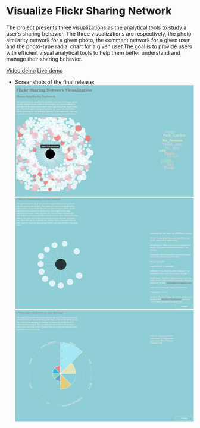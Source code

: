 # Visualize Flickr Sharing Network
The project presents three visualizations as the analytical tools to study a user’s sharing behavior. The three visualizations are respectively, the photo similarity network for a given photo, the comment network for a given user and the photo-type radial chart for a given user.The goal is to provide users with efficient visual analytical tools to help them better understand and manage their sharing behavior.

[Video demo](https://vimeo.com/195184246)
[Live demo](https://d27leq7jbupq0f.cloudfront.net)

- Screenshots of the final release:
![Demo 1](https://raw.githubusercontent.com/kelvinhu9988/flickr-sharing-network-visualization/master/demo/Final_Release_Demo_1.png)
![Demo 2](https://raw.githubusercontent.com/kelvinhu9988/flickr-sharing-network-visualization/master/demo/Final_Release_Demo_2.png)
![Demo 3](https://raw.githubusercontent.com/kelvinhu9988/flickr-sharing-network-visualization/master/demo/Final_Release_Demo_3.png)